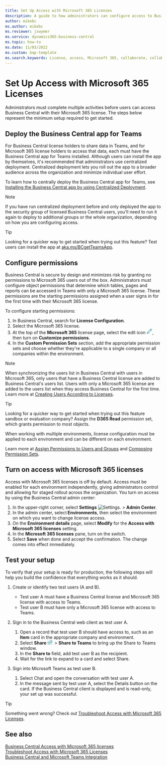 ```yaml
---
title: Set Up Access with Microsoft 365 Licenses
description: A guide to how administrators can configure access to Business Central with Microsoft 365 licenses. 
author: mikebc
ms.author: mikebc 
ms.reviewer: jswymer 
ms.service: dynamics365-business-central 
ms.topic: how-to
ms.date: 11/03/2022
ms.custom: bap-template
ms.search.keywords: License, access, Microsoft 365, collaborate, collaboration, Teams, Microsoft Teams
---
```

# Set Up Access with Microsoft 365 Licenses 

Administrators must complete multiple activities before users can access Business Central with their Microsoft 365 license. The steps below represent the minimum setup required to get started.  

## Deploy the Business Central app for Teams 

For Business Central license holders to share data in Teams, and for Microsoft 365 license holders to access that data, each must have the Business Central app for Teams installed. Although users can install the app by themselves, it's recommended that administrators use centralized deployment. Centralized deployment lets you roll out the app to a broader audience across the organization and minimize individual user effort. 

To learn how to centrally deploy the Business Central app for Teams, see [Installing the Business Central app by using Centralized Deployment](admin-teams-integration.md#installing-the-business-central-app-by-using-centralized-deployment).

> [!NOTE]
> If you have run centralized deployment before and only deployed the app to the security group of licensed Business Central users, you'll need to run it again to deploy to additional groups or the whole organization, depending on how you are configuring access.

> [!TIP]
> Looking for a quicker way to get started when trying out this feature? Test users can install the app at [aka.ms/BCgetTeamsApp](aka.ms/BCgetTeamsApp).

## Configure permissions

Business Central is secure by design and minimizes risk by granting no permissions to Microsoft 365 users out of the box. Administrators must configure object permissions that determine which tables, pages and reports can be accessed in Teams with only a Microsoft 365 license. These permissions are the starting permissions assigned when a user signs in for the first time with their Microsoft 365 license. 

To configure starting permissions:

1. In Business Central, search for **License Configuration**.
2. Select the Microsoft 365 license.
3. At the top of the **Microsoft 365** license page, select the edit icon ![Edit icon](media/edit-pencil.png), then turn on **Customize permissions**. 
4. In the **Custom Permission Sets** section, add the appropriate permission sets and choose whether they're applicable to a single company or all companies within the environment.

> [!NOTE]
> When synchronizing the users list in Business Central with users in Microsoft 365, only users that have a Business Central license are added to Business Central's users list. Users with only a Microsoft 365 license are added to the users list when they access Business Central for the first time. Learn more at [Creating Users According to Licenses](ui-how-users-permissions.md).

> [!TIP]
> Looking for a quicker way to get started when trying out this feature sandbox or evaluation company? Assign the **D365 Read** permission set, which grants permission to most objects.  

When working with multiple environments, license configuration must be applied to each environment and can be different on each environment. 

Learn more at [Assign Permissions to Users and Groups](ui-define-granular-permissions.md) and [Composing Permission Sets](/dynamics365/business-central/dev-itpro/developer/devenv-permissionset-composing).

## Turn on access with Microsoft 365 licenses

Access with Microsoft 365 licenses is off by default. Access must be enabled for each environment independently, giving administrators control and allowing for staged rollout across the organization. You turn on access by using the Business Central admin center: 

1. In the upper-right corner, select **Settings** ![Settings.](media/ui-experience/settings_icon_small.png "Settings icon for role center") > **Admin Center**.  
2. In the admin center, select **Environments**, then select the environment on which you want to change license access. 
3. On the **Environment details** page, select **Modify** for the **Access with Microsoft 365 licenses** setting.
4. In the **Microsoft 365 licenses** pane, turn on the switch. 
5. Select **Save** when done and accept the confirmation. The change comes into effect immediately.

## Test your setup

To verify that your setup is ready for production, the following steps will help you build the confidence that everything works as it should. 

1. Create or identify two test users (A and B).

   - Test user A must have a Business Central license and Microsoft 365 license with access to Teams.
   - Test user B must have only a Microsoft 365 license with access to Teams.

2. Sign in to the Business Central web client as test user A.

   1. Open a record that test user B should have access to, such as an **Item** card in the appropriate company and environment.
   2. Select **Share** ![!Share to other apps action on pages.](media/share-icon.png) > **Share to Teams** to bring up the Share to Teams window.
   3. In the **Share to** field, add test user B as the recipient. 
   4. Wait for the link to expand to a card and select Share. 

3. Sign into Microsoft Teams as test user B.

   1. Select Chat and open the conversation with test user A. 
   2. In the message sent by test user A, select the Details button on the card. If the Business Central client is displayed and is read-only, your set up was successful. 

> [!TIP]
> Something went wrong? Check out [Troubleshoot Access with Microsoft 365 Licenses](admin-access-with-m365-license-troubleshooting.md).

## See also

[Business Central Access with Microsoft 365 licenses](admin-access-with-m365-license.md#minimum-requirements)  
[Troubleshoot Access with Microsoft 365 Licenses](admin-access-with-m365-license-troubleshooting.md)  
[Business Central and Microsoft Teams Integration](across-teams-overview.md)  